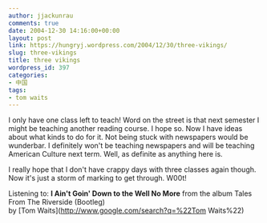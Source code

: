```yaml
---
author: jjackunrau
comments: true
date: 2004-12-30 14:16:00+00:00
layout: post
link: https://hungryj.wordpress.com/2004/12/30/three-vikings/
slug: three-vikings
title: three vikings
wordpress_id: 397
categories:
- 中国
tags:
- tom waits
---
```


I only have one class left to teach!  Word on the street is that next semester I might be teaching another reading course.  I hope so.  Now I have ideas about what kinds to do for it.  Not being stuck with newspapers would be wunderbar.  I definitely won't be teaching newspapers and will be teaching American Culture next term.  Well, as definite as anything here is.  
  
I really hope that I don't have crappy days with three classes again though.  Now it's just a storm of marking to get through.  W00t!  
  
Listening to: **I Ain't Goin' Down to the Well No More** from the album Tales From The Riverside (Bootleg)   
by [Tom Waits](http://www.google.com/search?q=%22Tom Waits%22)
